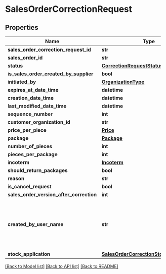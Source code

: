 # SalesOrderCorrectionRequest

## Properties
Name | Type | Description | Notes
------------ | ------------- | ------------- | -------------
**sales_order_correction_request_id** | **str** |  | 
**sales_order_id** | **str** |  | 
**status** | [**CorrectionRequestStatus**](CorrectionRequestStatus.md) |  | 
**is_sales_order_created_by_supplier** | **bool** |  | 
**initiated_by** | [**OrganizationType**](OrganizationType.md) |  | 
**expires_at_date_time** | **datetime** |  | 
**creation_date_time** | **datetime** |  | 
**last_modified_date_time** | **datetime** |  | 
**sequence_number** | **int** |  | 
**customer_organization_id** | **str** |  | 
**price_per_piece** | [**Price**](Price.md) |  | [optional] 
**package** | [**Package**](Package.md) |  | [optional] 
**number_of_pieces** | **int** |  | [optional] 
**pieces_per_package** | **int** |  | [optional] 
**incoterm** | [**Incoterm**](Incoterm.md) |  | [optional] 
**should_return_packages** | **bool** |  | [optional] 
**reason** | **str** |  | [optional] 
**is_cancel_request** | **bool** |  | 
**sales_order_version_after_correction** | **int** |  | [optional] 
**created_by_user_name** | **str** | Name of the contact person responsible for the sales order correction request | [optional] 
**stock_application** | [**SalesOrderCorrectionStockApplication**](SalesOrderCorrectionStockApplication.md) |  | 

[[Back to Model list]](../README.md#documentation-for-models) [[Back to API list]](../README.md#documentation-for-api-endpoints) [[Back to README]](../README.md)

